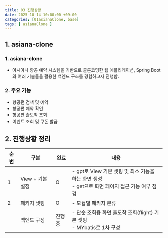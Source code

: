 ```yaml
---
title: 03 진행상황
date: 2025-10-14 10:00:00 +09:00
categories: [01asianaClone, base]
tags: [ asianaClone ]
---
```


## 1. asiana-clone
### 1. asiana-clone
 - 아시아나 항공 예약 시스템을 기반으로 클론코딩한 웹 애플리케이션, Spring Boot와 여러 기술들을 활용한 백엔드 구조를 경험하고자 진행함.

### 2. 주요 기능
  - 항공편 검색 및 예약
  - 항공편 예약 확인
  - 항공편 출도착 조회
  - 이벤트 조회 및 쿠폰 발급

## 2. 진행상황 정리

 | 순번 | 구분           | 완료  | 내용                                                                 |
 |----|--------------|-----|--------------------------------------------------------------------|
 | 1  | View + 기본 설정 | O   | - gpt로 View 기본 셋팅 및 최소 기능을 하는 화면 생성 <br> - get으로 화면 페이지 접근 가능 여부 점검|
 | 2  | 패키지 셋팅       | O   | - 모듈별 패키지 분류                                                       |
 |    | 백엔드 구성       | 진행중 | - 단순 조회용 화면 출도착 조회(flight) 기본 셋팅 <br> - MYbatis로 1차 구성         | 
